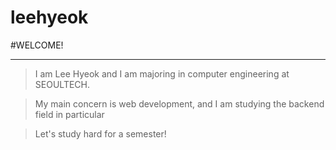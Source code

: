 # leehyeok

#WELCOME!

***

> I am Lee Hyeok and I am majoring in computer engineering at SEOULTECH.

> My main concern is web development, and I am studying the backend field in particular

> Let's study hard for a semester!